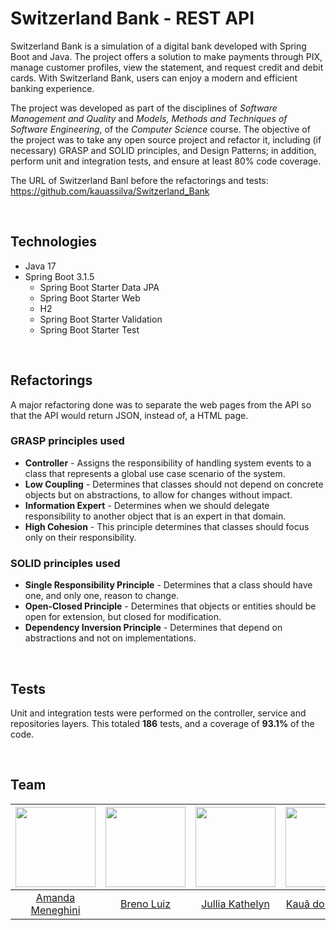 # Switzerland Bank - REST API

Switzerland Bank is a simulation of a digital bank developed with Spring Boot and Java. The project offers a solution to make payments through PIX, manage customer profiles, view the statement, and request credit and debit cards. With Switzerland Bank, users can enjoy a modern and efficient banking experience.

The project was developed as part of the disciplines of *Software Management and Quality* and *Models, Methods and Techniques of Software Engineering*, of the *Computer Science* course. The objective of the project was to take any open source project and refactor it, including (if necessary) GRASP and SOLID principles, and Design Patterns; in addition, perform unit and integration tests, and ensure at least 80% code coverage.

The URL of Switzerland Banl before the refactorings and tests: https://github.com/kauassilva/Switzerland_Bank

<br>

## Technologies

- Java 17
- Spring Boot 3.1.5
  - Spring Boot Starter Data JPA
  - Spring Boot Starter Web
  - H2
  - Spring Boot Starter Validation
  - Spring Boot Starter Test

<br>

## Refactorings

A major refactoring done was to separate the web pages from the API so that the API would return JSON, instead of, a HTML page.

### GRASP principles used

- **Controller** - Assigns the responsibility of handling system events to a class that represents a global use case scenario of the system.
- **Low Coupling** - Determines that classes should not depend on concrete objects but on abstractions, to allow for changes without impact.
- **Information Expert** - Determines when we should delegate responsibility to another object that is an expert in that domain.
- **High Cohesion** - This principle determines that classes should focus only on their responsibility.

### SOLID principles used

- **Single Responsibility Principle** - Determines that a class should have one, and only one, reason to change.
- **Open-Closed Principle** - Determines that objects or entities should be open for extension, but closed for modification.
- **Dependency Inversion Principle** - Determines that depend on abstractions and not on implementations.

<br>

## Tests

Unit and integration tests were performed on the controller, service and repositories layers. This totaled **186** tests, and a coverage of **93.1%** of the code.

<br>

## Team

<img src="https://avatars.githubusercontent.com/u/126250269?v=4" width="128px"> | <img src="https://avatars.githubusercontent.com/u/127995612?v=4" width="128px"> | <img src="https://avatars.githubusercontent.com/u/137806375?v=4" width="128px"> | <img src="https://avatars.githubusercontent.com/u/65837027?v=4" width="128px">
:---: | :---: | :---: | :---:
[Amanda Meneghini](https://github.com/AmandaMeneghini) | [Breno Luiz](https://github.com/BrenoLuiz19) | [Jullia Kathelyn](https://github.com/julliakathelyn) | [Kauã dos Santos](https://github.com/kauassilva)
